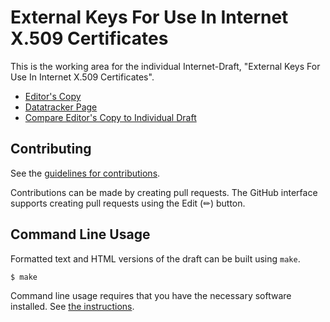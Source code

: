 # External Keys For Use In Internet X.509 Certificates

This is the working area for the individual Internet-Draft, "External Keys For Use In Internet X.509 Certificates".

* [Editor's Copy](https://EntrustCorporation.github.io/draft-pq-external-pubkeys/)
* [Datatracker Page](https://datatracker.ietf.org/doc/draft-ounsworth-pq-external-pubkeys/)
* [Compare Editor's Copy to Individual Draft](https://lamps-wg.github.io/csr-attestation/#go.draft-pq-external-pubkeys.diff)


## Contributing

See the
[guidelines for contributions](CONTRIBUTING.md).

Contributions can be made by creating pull requests.
The GitHub interface supports creating pull requests using the Edit (✏) button.


## Command Line Usage

Formatted text and HTML versions of the draft can be built using `make`.

```sh
$ make
```

Command line usage requires that you have the necessary software installed.  See
[the instructions](https://github.com/martinthomson/i-d-template/blob/main/doc/SETUP.md).

